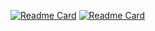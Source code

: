 [![Readme Card](https://github-readme-stats.vercel.app/api?username=joshmatthew&count_private=true&show_icons=true&theme=synthwave&include_all_commits=true)](https://github.com/joshmatthew/github-readme-stats)
[![Readme Card](https://github-readme-stats.vercel.app/api/top-langs/?username=joshmatthew&theme=jolly&langs_count=8&count_private=true&layout=compact)](https://github.com/joshmatthew/github-readme-stats)
